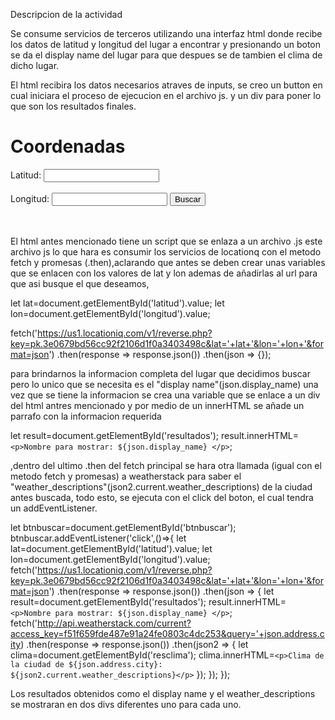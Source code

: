 Descripcion de la actividad

Se consume servicios de terceros utilizando una interfaz html donde recibe los datos de latitud y longitud del lugar a encontrar y presionando un boton se da el display name del lugar para que despues se de tambien el clima de dicho lugar.

El html recibira los datos necesarios atraves de inputs, se creo un button en cual iniciara el proceso de ejecucion en el archivo js. y un div para poner lo que son los resultados finales.

<!DOCTYPE html>
<html lang="en">
<head>
    <meta charset="UTF-8">
    <meta http-equiv="X-UA-Compatible" content="IE=edge">
    <meta name="viewport" content="width=device-width, initial-scale=1.0">
    <title>Document</title>
</head>
<body>
<h1>Coordenadas</h1>
Latitud: <input type="number" id="latitud"><br><br>
Longitud: <input type="number" id="longitud">
<button type="button" id="btnbuscar">Buscar</button><br><br>
<div id="resultados"></div><br>
<div id="resclima"></div>
<script src="app/app.js"></script>
</body>
</html>

El html antes mencionado tiene un script que se enlaza a un archivo .js este archivo js lo que hara es consumir los servicios de locationq con el metodo fetch y promesas (.then),aclarando que antes se deben crear unas variables que se enlacen con los valores de lat y lon ademas de añadirlas al url para que asi busque el que deseamos,

let lat=document.getElementById('latitud').value;
let lon=document.getElementById('longitud').value;

fetch('https://us1.locationiq.com/v1/reverse.php?key=pk.3e0679bd56cc92f2106d1f0a3403498c&lat='+lat+'&lon='+lon+'&format=json')
  .then(response => response.json())
  .then(json => {});

 para brindarnos la informacion completa del lugar que decidimos buscar pero lo unico que se necesita es el "display name"(json.display_name) una vez que se tiene la informacion se crea una variable que se enlace a un div del html antres mencionado y por medio de un innerHTML se añade un parrafo con la informacion requerida

let result=document.getElementById('resultados');
      result.innerHTML=`
      <p>Nombre para mostrar: ${json.display_name} </p>
      `;

,dentro del ultimo .then del fetch principal se hara otra llamada (igual con el metodo fetch y promesas) a weatherstack para saber el "weather_descriptions"(json2.current.weather_descriptions) de la ciudad antes buscada, todo esto, se ejecuta con el click del boton, el cual tendra un addEventListener.

let btnbuscar=document.getElementById('btnbuscar');
btnbuscar.addEventListener('click',()=>{
let lat=document.getElementById('latitud').value;
let lon=document.getElementById('longitud').value;
fetch('https://us1.locationiq.com/v1/reverse.php?key=pk.3e0679bd56cc92f2106d1f0a3403498c&lat='+lat+'&lon='+lon+'&format=json')
  .then(response => response.json())
  .then(json => {
      let result=document.getElementById('resultados');
      result.innerHTML=`
      <p>Nombre para mostrar: ${json.display_name} </p>
      `;
      fetch('http://api.weatherstack.com/current?access_key=f51f659fde487e91a24fe0803c4dc253&query='+json.address.city)
      .then(response => response.json())
      .then(json2 => {
          let clima=document.getElementById('resclima');
          clima.innerHTML=`
          <p>Clima de la ciudad de ${json.address.city}: ${json2.current.weather_descriptions}</p>
          `
      });
    });
});

Los resultados obtenidos como el display name y el weather_descriptions se mostraran en dos divs diferentes uno para cada uno.